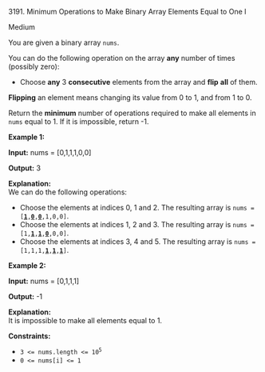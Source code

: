 3191\. Minimum Operations to Make Binary Array Elements Equal to One I

Medium

You are given a binary array `nums`.

You can do the following operation on the array **any** number of times (possibly zero):

*   Choose **any** 3 **consecutive** elements from the array and **flip** **all** of them.

**Flipping** an element means changing its value from 0 to 1, and from 1 to 0.

Return the **minimum** number of operations required to make all elements in `nums` equal to 1. If it is impossible, return -1.

**Example 1:**

**Input:** nums = [0,1,1,1,0,0]

**Output:** 3

**Explanation:**   
 We can do the following operations:

*   Choose the elements at indices 0, 1 and 2. The resulting array is <code>nums = [<ins>**1**</ins>,<ins>**0**</ins>,<ins>**0**</ins>,1,0,0]</code>.
*   Choose the elements at indices 1, 2 and 3. The resulting array is <code>nums = [1,<ins>**1**</ins>,<ins>**1**</ins>,**<ins>0</ins>**,0,0]</code>.
*   Choose the elements at indices 3, 4 and 5. The resulting array is <code>nums = [1,1,1,**<ins>1</ins>**,<ins>**1**</ins>,<ins>**1**</ins>]</code>.

**Example 2:**

**Input:** nums = [0,1,1,1]

**Output:** \-1

**Explanation:**   
 It is impossible to make all elements equal to 1.

**Constraints:**

*   <code>3 <= nums.length <= 10<sup>5</sup></code>
*   `0 <= nums[i] <= 1`
